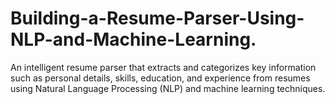 # Building-a-Resume-Parser-Using-NLP-and-Machine-Learning.
An intelligent resume parser that extracts and categorizes key information such as personal details, skills, education, and experience from resumes using Natural Language Processing (NLP) and machine learning techniques.
